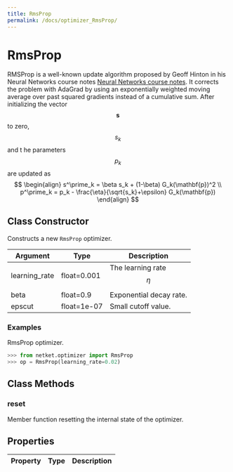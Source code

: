 ```yaml
---
title: RmsProp
permalink: /docs/optimizer_RmsProp/
---
```

# RmsProp
RMSProp is a well-known update algorithm proposed by Geoff Hinton in his Neural Networks course notes [Neural Networks course notes](http://www.cs.toronto.edu/~tijmen/csc321/slides/lecture_slides_lec6.pdf). It corrects the problem with AdaGrad by using an exponentially weighted moving average over past squared gradients instead of a cumulative sum. After initializing the vector $$\mathbf{s}$$ to zero, $$s_k$$ and t he parameters $$p_k$$ are updated as $$ \begin{align} s^\prime_k = \beta s_k + (1-\beta) G_k(\mathbf{p})^2 \\ p^\prime_k = p_k - \frac{\eta}{\sqrt{s_k}+\epsilon} G_k(\mathbf{p}) \end{align} $$

## Class Constructor
Constructs a new ``RmsProp`` optimizer.

|  Argument   |   Type    |        Description         |
|-------------|-----------|----------------------------|
|learning_rate|float=0.001|The learning rate $$ \eta $$|
|beta         |float=0.9  |Exponential decay rate.     |
|epscut       |float=1e-07|Small cutoff value.         |


### Examples
RmsProp optimizer.

```python
>>> from netket.optimizer import RmsProp
>>> op = RmsProp(learning_rate=0.02)

```



## Class Methods 
### reset
Member function resetting the internal state of the optimizer.


## Properties

|Property|Type|Description|
|--------|----|-----------|

